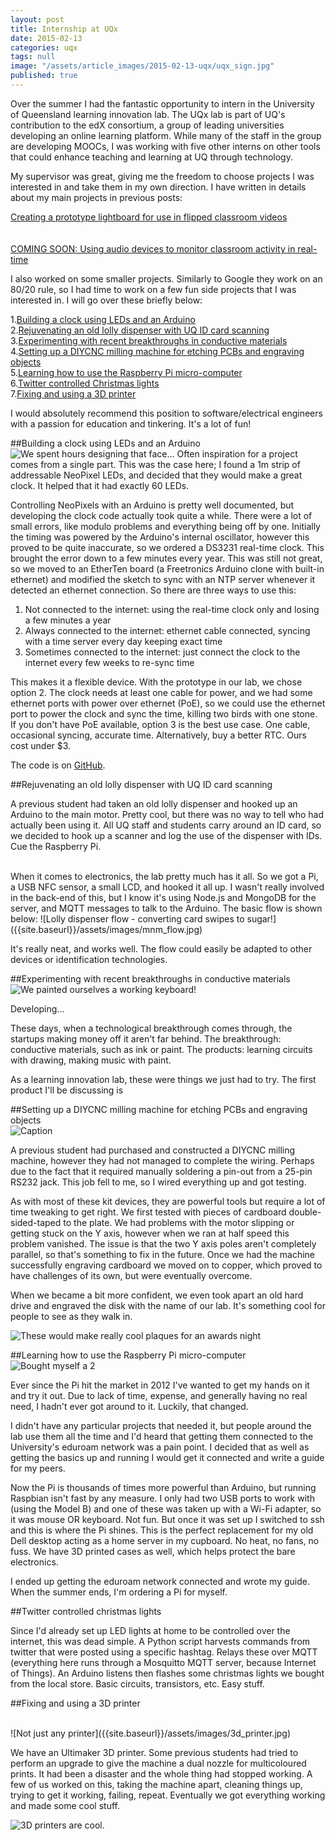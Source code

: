 ```yaml
---
layout: post
title: Internship at UQx
date: 2015-02-13
categories: uqx
tags: null
image: "/assets/article_images/2015-02-13-uqx/uqx_sign.jpg"
published: true
---
```


Over the summer I had the fantastic opportunity to intern in the University of Queensland learning innovation lab. The UQx lab is part of UQ's contribution to the edX consortium, a group of leading universities developing an online learning platform. While many of the staff in the group are developing MOOCs, I was working with five other interns on other tools that could enhance teaching and learning at UQ through technology. 

My supervisor was great, giving me the freedom to choose projects I was interested in and take them in my own direction. I have written in details about my main projects in previous posts:

<a href="{{site.baseurl}}/uqx/video/2015/02/14/uqx-lightboard.html" rel="Creating a prototype lightboard for use in flipped classroom videos"><img src="{{site.baseurl}}/assets/images/me_and_the_lightboard.jpg" alt="" />Creating a prototype lightboard for use in flipped classroom videos</a>
<br><br><br>
<a href="{{site.baseurl}}" rel=""><img src="{{site.baseurl}}/assets/images/arduino_audio.jpg" alt="" />COMING SOON: Using audio devices to monitor classroom activity in real-time</a>

I also worked on some smaller projects. Similarly to Google they work on an 80/20 rule, so I had time to work on a few fun side projects that I was interested in. I will go over these briefly below:


1.<a href="#clock">Building a clock using LEDs and an Arduino</a><br>
2.<a href="#lolly">Rejuvenating an old lolly dispenser with UQ ID card scanning</a><br>
3.<a href="#conductive">Experimenting with recent breakthroughs in conductive materials</a><br>
4.<a href="#millingmachine">Setting up a DIYCNC milling machine for etching PCBs and engraving objects</a><br>
5.<a href="#pi">Learning how to use the Raspberry Pi micro-computer</a><br>
6.<a href="#lights">Twitter controlled Christmas lights</a><br>
7.<a href="#printer">Fixing and using a 3D printer</a>

I would absolutely recommend this position to software/electrical engineers with a passion for education and tinkering. It's a lot of fun! 

##<a name="clock"></a>Building a clock using LEDs and an Arduino
<br>
![We spent hours designing that face...]({{site.baseurl}}/assets/images/led_clock.jpg)
Often inspiration for a project comes from a single part. This was the case here; I found a 1m strip of addressable NeoPixel LEDs, and decided that  they would make a great clock. It helped that it had exactly 60 LEDs.

Controlling NeoPixels with an Arduino is pretty well documented, but developing the clock code actually took quite a while. There were a lot of small errors, like modulo problems and everything being off by one. Initially the timing was powered by the Arduino's internal oscillator,  however this proved to be quite inaccurate, so we ordered a DS3231 real-time clock. This brought the error down to a few minutes every year. This was still not great, so we moved to an EtherTen board (a Freetronics Arduino clone with built-in ethernet) and modified the sketch to sync with an NTP server whenever it detected an ethernet connection. So there are three ways to use this:

1. Not connected to the internet: using the real-time clock only and losing a few minutes a year
2. Always connected to the internet: ethernet cable connected, syncing with a time server every day keeping exact time
3. Sometimes connected to the internet: just connect the clock to the internet every few weeks to re-sync time


This makes it a flexible device. With the prototype in our lab, we chose option 2. The clock needs at least one cable for power, and we had some ethernet ports with power over ethernet (PoE), so we could use the ethernet port to power the clock and sync the time, killing two birds with one stone. If you don't have PoE available, option 3 is the best use case. One cable, occasional syncing, accurate time. Alternatively, buy a better RTC. Ours cost under $3. 

The code is on <a href="https://github.com/anonymousthing/LightClock">GitHub</a>.

##<a name="lolly"></a>Rejuvenating an old lolly dispenser with UQ ID card scanning

A previous student had taken an old lolly dispenser and hooked up an Arduino to the main motor. Pretty cool, but there was no way to tell who had actually been using it. All UQ staff and students carry around an ID card, so we decided to hook up a scanner and log the use of the dispenser with IDs. Cue the Raspberry Pi.

<br>
When it comes to electronics, the lab pretty much has it all. So we got a Pi, a USB NFC sensor, a small LCD, and hooked it all up. I wasn't really involved in the back-end of this, but I know it's using Node.js and MongoDB for the server, and MQTT messages to talk to the Arduino. The basic flow is shown below:
![Lolly dispenser flow - converting card swipes to sugar!]({{site.baseurl}}/assets/images/mnm_flow.jpg)

It's really neat, and works well. The flow could easily be adapted to other devices or identification technologies. 



##<a name="conductive"></a>Experimenting with recent breakthroughs in conductive materials
<br>
![We painted ourselves a working keyboard!]({{site.baseurl}}/assets/images/conductive_keyboard.jpg)

Developing...

These days, when a technological breakthrough comes through, the startups making money off it aren't far behind. 
The breakthrough: conductive materials, such as ink or paint.
The products: learning circuits with drawing, making music with paint.

As a learning innovation lab, these were things we just had to try. The first product I'll be discussing is 

##<a name="millingmachine"></a>Setting up a DIYCNC milling machine for etching PCBs and engraving objects
<br>
![Caption]({{site.baseurl}}/assets/images/.jpg)

A previous student had purchased and constructed a DIYCNC milling machine, however they had not managed to complete the wiring. Perhaps due to the fact that it required manually soldering a pin-out from a 25-pin RS232 jack. This job fell to me, so I wired everything up and got testing.

As with most of these kit devices, they are powerful tools but require a lot of time tweaking to get right. We first tested with pieces of cardboard double-sided-taped to the plate. We had problems with the motor slipping or getting stuck on the Y axis, however when we ran at half speed this problem vanished. The issue is that the two Y axis poles aren't completely parallel, so that's something to fix in the future. Once we had the machine successfully engraving cardboard we moved on to copper, which proved to have challenges of its own, but were eventually overcome. 

When we became a bit more confident, we even took apart an old hard drive and engraved the disk with the name of our lab. It's something cool for people to see as they walk in.

![These would make really cool plaques for an awards night]({{site.baseurl}}/assets/images/engraved_hdd.jpg)

##<a name="pi"></a>Learning how to use the Raspberry Pi micro-computer
<br>
![Bought myself a 2]({{site.baseurl}}/assets/images/pi2.jpg)

Ever since the Pi hit the market in 2012 I've wanted to get my hands on it and try it out. Due to lack of time, expense, and generally having no real need,  I hadn't ever got around to it. Luckily, that changed.

I didn't have any particular projects that needed it, but people around the lab use them all the time and I'd heard that getting them connected to the University's eduroam network was a pain point. I decided that as well as getting the basics up and running I would get it connected and write a guide for my peers. 

Now the Pi is thousands of times more powerful than Arduino, but running Raspbian isn't fast by any measure. I only had two USB ports to work with (using the Model B) and one of these was taken up with a Wi-Fi adapter, so it was mouse OR keyboard. Not fun. But once it was set up I switched to ssh and this is where the Pi shines. This is the perfect replacement for my old Dell desktop acting as a home server in my cupboard. No heat, no fans, no fuss. We have 3D printed cases as well, which helps protect the bare electronics. 

I ended up getting the eduroam network connected and wrote my guide. When the summer ends, I'm ordering a Pi for myself.

##<a name="lights"></a>Twitter controlled christmas lights

Since I'd already set up LED lights at home to be controlled over the internet, this was dead simple. A Python script harvests commands from twitter that were posted using a specific hashtag. Relays these over MQTT (everything here runs through a Mosquitto MQTT server, because Internet of Things). An Arduino listens then flashes some christmas lights we bought from the local store. Basic circuits, transistors, etc. Easy stuff.

##<a name="printer"></a>Fixing and using a 3D printer

<br>
![Not just any printer]({{site.baseurl}}/assets/images/3d_printer.jpg)

We have an Ultimaker 3D printer. Some previous students had tried to perform an upgrade to give the machine a dual nozzle for multicoloured prints. It had been a disaster and the whole thing had stopped working. A few of us worked on this, taking the machine apart, cleaning things up, trying to get it working, failing, repeat. Eventually we got everything working and made some cool stuff.

![3D printers are cool.]({{site.baseurl}}/assets/images/3d_bunny.jpg)
